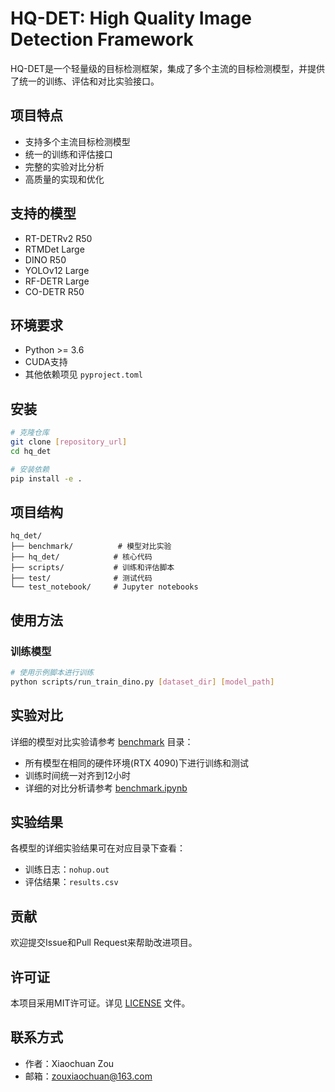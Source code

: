 # HQ-DET: High Quality Image Detection Framework

HQ-DET是一个轻量级的目标检测框架，集成了多个主流的目标检测模型，并提供了统一的训练、评估和对比实验接口。

## 项目特点

- 支持多个主流目标检测模型
- 统一的训练和评估接口
- 完整的实验对比分析
- 高质量的实现和优化

## 支持的模型

- RT-DETRv2 R50
- RTMDet Large
- DINO R50
- YOLOv12 Large
- RF-DETR Large
- CO-DETR R50

## 环境要求

- Python >= 3.6
- CUDA支持
- 其他依赖项见 `pyproject.toml`

## 安装

```bash
# 克隆仓库
git clone [repository_url]
cd hq_det

# 安装依赖
pip install -e .
```

## 项目结构

```
hq_det/
├── benchmark/          # 模型对比实验
├── hq_det/            # 核心代码
├── scripts/           # 训练和评估脚本
├── test/              # 测试代码
└── test_notebook/     # Jupyter notebooks
```

## 使用方法

### 训练模型

```bash
# 使用示例脚本进行训练
python scripts/run_train_dino.py [dataset_dir] [model_path]
```

## 实验对比

详细的模型对比实验请参考 [benchmark](./benchmark) 目录：

- 所有模型在相同的硬件环境(RTX 4090)下进行训练和测试
- 训练时间统一对齐到12小时
- 详细的对比分析请参考 [benchmark.ipynb](./benchmark/benchmark.ipynb)

## 实验结果

各模型的详细实验结果可在对应目录下查看：
- 训练日志：`nohup.out`
- 评估结果：`results.csv`

## 贡献

欢迎提交Issue和Pull Request来帮助改进项目。

## 许可证

本项目采用MIT许可证。详见 [LICENSE](LICENSE) 文件。

## 联系方式

- 作者：Xiaochuan Zou
- 邮箱：zouxiaochuan@163.com 